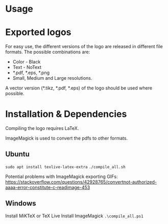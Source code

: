 Usage
=====

Exported logos
==============
For easy use, the different versions of the logo are released in different file formats.
The possible combinations are:
* Color - Black
* Text - NoText
* *.pdf, *.eps, *.png
* Small, Medium and Large resolutions.

A vector version (*.tikz, *.pdf, *.eps) of the logo should be used where possible.

Installation & Dependencies
===========================
Compiling the logo requires LaTeX.

ImageMagick is used to convert the pdfs to other formats.

Ubuntu
------

```sudo apt install texlive-latex-extra```
```./compile_all.sh```

Potential problems with ImageMagick exporting GIFs:
https://stackoverflow.com/questions/42928765/convertnot-authorized-aaaa-error-constitute-c-readimage-453

Windows
-------
Install MiKTeX or TeX Live
Install ImageMagick
```.\compile_all.ps1```
